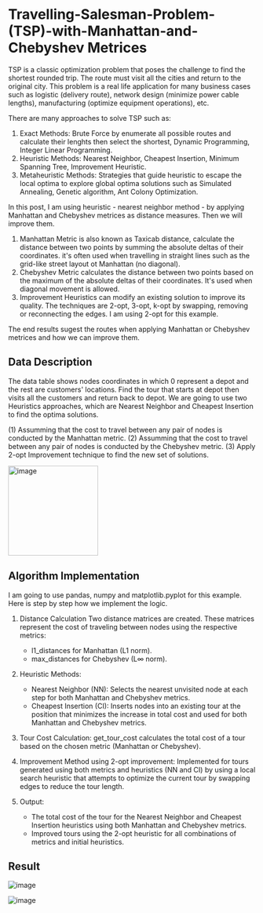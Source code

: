 # Travelling-Salesman-Problem-(TSP)-with-Manhattan-and-Chebyshev Metrices
TSP is a classic optimization problem that poses the challenge to find the shortest rounded trip. The route must visit all the cities and return to the original city. This problem is a real life application for many business cases such as logistic (delivery route), network design (minimize power cable lengths), manufacturing (optimize equipment operations), etc.

There are many approaches to solve TSP such as:
1. Exact Methods: Brute Force by enumerate all possible routes and calculate their lenghts then select the shortest, Dynamic Programming, Integer Linear Programming.
2. Heuristic Methods: Nearest Neighbor, Cheapest Insertion, Minimum Spanning Tree, Improvement Heuristic.
3. Metaheuristic Methods: Strategies that guide heuristic to escape the local optima to explore global optima solutions such as Simulated Annealing, Genetic algorithm, Ant Colony Optimization.

In this post, I am using heuristic - nearest neighbor method - by applying Manhattan and Chebyshev metrices as distance measures. Then we will improve them.
1. Manhattan Metric is also known as Taxicab distance, calculate the distance between two points by summing the absolute deltas of their coordinates. it's often used when travelling in straight lines such as the grid-like street layout ot Manhattan (no diagonal).
2. Chebyshev Metric calculates the distance between two points based on the maximum of the absolute deltas of their coordinates. It's used when diagonal movement is allowed.
3. Improvement Heuristics can modify an existing solution to improve its quality. The techniques are 2-opt, 3-opt, k-opt by swapping, removing or reconnecting the edges. I am using 2-opt for this example.

The end results sugest the routes when applying Manhattan or Chebyshev metrices and how we can improve them.

## Data Description
The data table shows nodes coordinates in which 0 represent a depot and the rest are customers' locations. Find the tour that starts at depot then visits all the customers and return back to depot. We are going to use two Heuristics approaches, which are Nearest Neighbor and Cheapest Insertion to find the optima solutions.

(1) Assumming that the cost to travel between any pair of nodes is conducted by the Manhattan metric.
(2) Assumming that the cost to travel between any pair of nodes is conducted by the Chebyshev metric.
(3) Apply 2-opt Improvement technique to find the new set of solutions.

<img width="183" alt="image" src="https://github.com/user-attachments/assets/ce194d52-3574-4909-9064-e181e7aa43c6" />

## Algorithm Implementation

I am going to use pandas, numpy and matplotlib.pyplot for this example. Here is step by step how we implement the logic.

1. Distance Calculation
   Two distance matrices are created. These matrices represent the cost of traveling between nodes using the respective metrics:
   - l1_distances for Manhattan (L1 norm).
   - max_distances for Chebyshev (L∞ norm).
     
2. Heuristic Methods:
   - Nearest Neighbor (NN): Selects the nearest unvisited node at each step for both Manhattan and Chebyshev metrics.
   - Cheapest Insertion (CI): Inserts nodes into an existing tour at the position that minimizes the increase in total cost and used for both Manhattan and Chebyshev metrics.
     
3. Tour Cost Calculation:
   get_tour_cost calculates the total cost of a tour based on the chosen metric (Manhattan or Chebyshev).
   
4. Improvement Method using 2-opt improvement:
   Implemented for tours generated using both metrics and heuristics (NN and CI) by using a local search heuristic that attempts to optimize the current tour by swapping edges to reduce the tour length.
   
5. Output:
   - The total cost of the tour for the Nearest Neighbor and Cheapest Insertion heuristics using both Manhattan and Chebyshev metrics.
   - Improved tours using the 2-opt heuristic for all combinations of metrics and initial heuristics.

## Result

![image](https://github.com/user-attachments/assets/8f49f594-b6d1-44c6-97a0-f907bf66ba3d)


![image](https://github.com/user-attachments/assets/60c2cf66-92cf-41f4-8314-3125dfb8f7d5)

